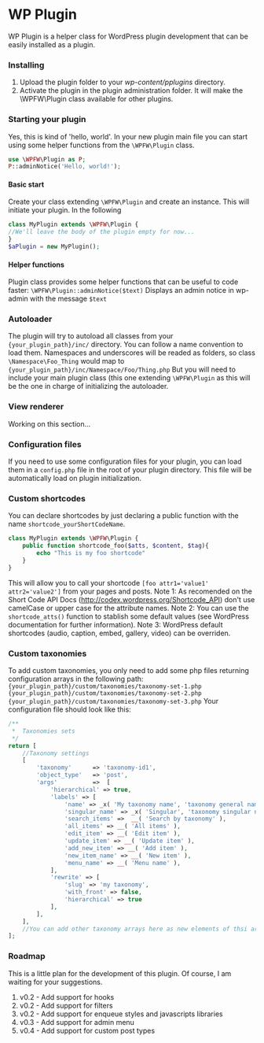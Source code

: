 WP Plugin
================

WP Plugin is a helper class for WordPress plugin development that can be easily installed as a plugin.

### Installing
1. Upload the plugin folder to your *wp-content/pplugins* directory.
2. Activate the plugin in the plugin administration folder. It will make the \WPFW\Plugin class available for other plugins.

### Starting your plugin
Yes, this is kind of 'hello, world'. In your new plugin main file you can start using some helper functions from the `\WPFW\Plugin` class. 
```php
use \WPFW\Plugin as P;
P::adminNotice('Hello, world!');
```

#### Basic start
Create your class extending `\WPFW\Plugin` and create an instance. This will initiate your plugin. In the following 
```php
class MyPlugin extends \WPFW\Plugin {
//We'll leave the body of the plugin empty for now...
}
$aPlugin = new MyPlugin();
```

#### Helper functions
Plugin class provides some helper functions that can be useful to code faster:
`\WPFW\Plugin::adminNotice($text)` Displays an admin notice in wp-admin with the message `$text`

### Autoloader
The plugin will try to autoload all classes from your `{your_plugin_path}/inc/` directory. You can follow a name convention to load them. Namespaces and underscores will be readed as folders, so class `\Namespace\Foo_Thing` would map to `{your_plugin_path}/inc/Namespace/Foo/Thing.php`
But you will need to include your main plugin class (this one extending `\WPFW\Plugin` as this will be the one in charge of initializing the autoloader.

### View renderer
Working on this section...

### Configuration files
If you need to use some configuration files for your plugin, you can load them in a `config.php` file in the root of your plugin directory. This file will be automatically load on plugin initialization.

### Custom shortcodes
You can declare shortcodes by just declaring a public function with the name `shortcode_yourShortCodeName`.
```php
class MyPlugin extends \WPFW\Plugin {
    public function shortcode_foo($atts, $content, $tag){
        echo "This is my foo shortcode"
    }
}
```
This will allow you to call your shortcode `[foo attr1='value1' attr2='value2']` from your pages and posts.
Note 1: As recomended on the Short Code API Docs (http://codex.wordpress.org/Shortcode_API) don't use camelCase or upper case for the attribute names.
Note 2: You can use the `shortcode_atts()` function to stablish some default values (see WordPress documentation for further information).
Note 3: WordPress default shortcodes (audio, caption, embed, gallery, video) can be overriden.

### Custom taxonomies
To add custom taxonomies, you only need to add some php files returning configuration arrays in the following path:
`{your_plugin_path}/custom/taxonomies/taxonomy-set-1.php`
`{your_plugin_path}/custom/taxonomies/taxonomy-set-2.php`
`{your_plugin_path}/custom/taxonomies/taxonomy-set-3.php`
Your configuration file should look like this:
```php
/**
 *  Taxonomies sets
 */
return [
    //Taxonomy settings
    [
        'taxonomy'      => 'taxonomy-id1',
        'object_type'   => 'post',
        'args'          =>  [
            'hierarchical' => true,
            'labels' => [
                'name' => _x( 'My taxonomy name', 'taxonomy general name' ),
                'singular_name' => _x( 'Singular', 'taxonomy singular name' ),
                'search_items' =>  __( 'Search by taxonomy' ),
                'all_items' => __( 'All items' ),
                'edit_item' => __( 'Edit item' ),
                'update_item' => __( 'Update item' ),
                'add_new_item' => __( 'Add item' ),
                'new_item_name' => __( 'New item' ),
                'menu_name' => __( 'Menu name' ),
            ],
            'rewrite' => [
                'slug' => 'my taxonomy',
                'with_front' => false,
                'hierarchical' => true
            ],
        ],
    ],
    //You can add other taxonomy arrays here as new elements of thsi array
];
```
### Roadmap
This is a little plan for the development of this plugin. Of course, I am waiting for your suggestions.

1. v0.2 - Add support for hooks
1. v0.2 - Add support for filters
1. v0.2 - Add support for enqueue styles and javascripts libraries
1. v0.3 - Add support for admin menu
1. v0.4 - Add support for custom post types
